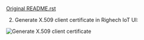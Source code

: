 
[Original README.rst](README.rst)





2. Generate X.509 client certificate in Righech IoT UI:

![Generate X.509 client certificate](../../.assets/mqtt-issue-cert.gif)

